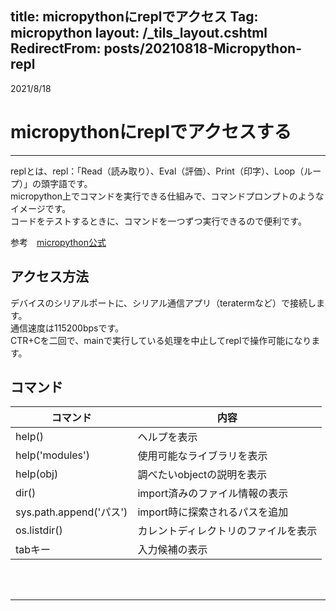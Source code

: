 title: micropythonにreplでアクセス
Tag: micropython
layout: /_tils_layout.cshtml
RedirectFrom: posts/20210818-Micropython-repl
---

2021/8/18

# micropythonにreplでアクセスする

---

replとは、repl：「Read（読み取り）、Eval（評価）、Print（印字）、Loop（ループ）」の頭字語です。  
micropython上でコマンドを実行できる仕組みで、コマンドプロンプトのようなイメージです。  
コードをテストするときに、コマンドを一つずつ実行できるので便利です。

参考　<span class="link"></span>[micropython公式](https://micropython-docs-ja.readthedocs.io/ja/latest/esp8266/tutorial/repl.html)

## アクセス方法
デバイスのシリアルポートに、シリアル通信アプリ（teratermなど）で接続します。  
通信速度は115200bpsです。  
CTR+Cを二回で、mainで実行している処理を中止してreplで操作可能になります。

## コマンド

| コマンド                | 内容 |
| ----------------------- | ---- |
| help()                  | ヘルプを表示 |
| help('modules')         | 使用可能なライブラリを表示 |
| help(obj)               | 調べたいobjectの説明を表示 |
| dir()                   | import済みのファイル情報の表示 |
| sys.path.append('パス') | import時に探索されるパスを追加 |
| os.listdir()            |カレントディレクトリのファイルを表示 |
| tabキー                 | 入力候補の表示 |

<br>
<br>

---